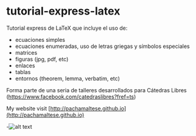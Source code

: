# tutorial-express-latex
Tutorial express de LaTeX que incluye el uso de:
* ecuaciones simples
* ecuaciones enumeradas, uso de letras griegas y símbolos especiales
* matrices
* figuras (jpg, pdf, etc)
* enlaces
* tablas
* entornos (theorem, lemma, verbatim, etc)

Forma parte de una seria de talleres desarrollados para Cátedras Libres (https://www.facebook.com/catedraslibres?fref=ts)

My website visit [http://pachamaltese.github.io](http://pachamaltese.github.io)

-![alt text](http://mirrors.creativecommons.org/presskit/buttons/88x31/png/by-nc-sa.png "Under Creative Commons license")

